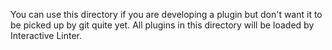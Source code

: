You can use this directory if you are developing a plugin but don't want it to be picked up by git quite yet.  All plugins in this directory will be loaded by Interactive Linter.
